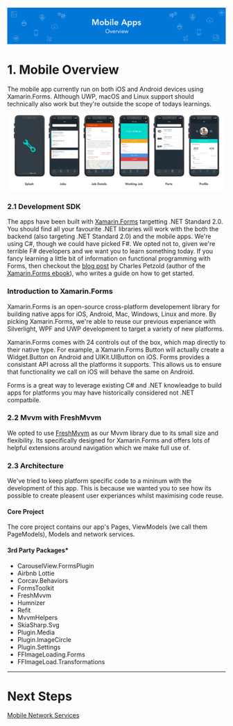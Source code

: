 ![Banner](Assets/Banner.png)

# 1. Mobile Overview
  The mobile app currently run on both iOS and Android devices using Xamarin.Forms. Although UWP, macOS and Linux support should technically also work but they're outside the scope of todays learnings.

![iPhone App Design](Assets/AppDesign.png)

### 2.1 Development SDK
The apps have been built with [Xamarin.Forms](https://github.com/xamarin/Xamarin.Forms) targetting .NET Standard 2.0. You should find all your favourite .NET libraries will work with the both the backend (also targeting .NET Standard 2.0) and the mobile apps. We're using C#, though we could have picked F#. We opted not to, given we're terrible F# developers and we want you to learn something today. If you fancy learning a little bit of information on functional programming with Forms, then checkout the [blog post](http://www.charlespetzold.com/blog/2015/10/Writing-Xamarin-Forms-Apps-in-FSharp.html) by Charles Petzold (author of the [Xamarin.Forms ebook](https://developer.xamarin.com/guides/xamarin-forms/creating-mobile-apps-xamarin-forms/)), who writes a guide on how to get started. 

### Introduction to Xamarin.Forms 
Xamarin.Forms is an open-source cross-platform developement library for building native apps for iOS, Android, Mac, Windows, Linux and more. By picking Xamarin.Forms, we're able to reuse our previous experiance with Silverlight, WPF and UWP development to target a variety of new platforms. 

Xamarin.Forms comes with 24 controls out of the box, which map directly to their native type. For example, a Xamarin.Forms Button will actually create a Widget.Button on Android and UIKit.UIButton on iOS. Forms provides a consistant API across all the platforms it supports. This allows us to ensure that functionality we call on iOS will behave the same on Android.

Forms is a great way to leverage existing C# and .NET knowleadge to build apps for platforms you may have historically considered not .NET compatbile. 

### 2.2 Mvvm with FreshMvvm
We opted to use [FreshMvvm](https://github.com/rid00z/FreshMvvm) as our Mvvm library due to its small size and flexibility. Its specifically designed for Xamarin.Forms and offers lots of helpful extensions around navigation which we make full use of. 

### 2.3 Architecture 
We've tried to keep platform specific code to a mininum with the development of this app. This is because we wanted you to see how its possible to create pleasent user experiances whilst maximising code reuse.

#### Core Project
The core project contains our app's Pages, ViewModels (we call them PageModels), Models and network services. 

#### 3rd Party Packages*
* CarouselView.FormsPlugin
* Airbnb Lottie 
* Corcav.Behaviors
* FormsToolkit
* FreshMvvm
* Humnizer
* Refit
* MvvmHelpers
* SkiaSharp.Svg
* Plugin.Media
* Plugin.ImageCircle
* Plugin.Settings
* FFImageLoading.Forms
* FFImageLoad.Transformations

---
# Next Steps 
[Mobile Network Services](../08_Mobile_Network_Services/README.md)
